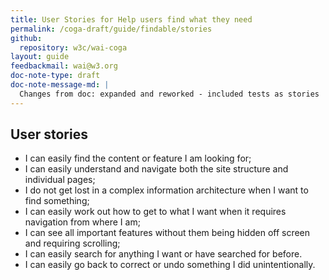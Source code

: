 ```yaml
---
title: User Stories for Help users find what they need
permalink: /coga-draft/guide/findable/stories
github:
  repository: w3c/wai-coga
layout: guide
feedbackmail: wai@w3.org
doc-note-type: draft
doc-note-message-md: |
  Changes from doc: expanded and reworked - included tests as stories
---
```


## User stories

- I can easily find the content or feature I am looking for;
- I can easily understand and navigate both the site structure and individual pages;
- I do not get lost in a complex information architecture when I want to find something;
- I can easily work out how to get to what I want when it requires navigation from where I am;
- I can see all important features without them being hidden off screen and requiring scrolling;
- I can easily search for anything I want or have searched for before.
- I can easily go back to correct or undo something I did unintentionally.
